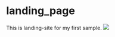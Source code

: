 # landing_page

This is landing-site for my first sample.
![](https://github.com/dragonboy612/landing_page/blob/master/Screenshot-2018-5-13%20Binz%20App%20Landing%20Template.png)